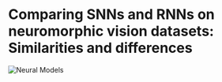 # Comparing SNNs and RNNs on neuromorphic vision datasets: Similarities and differences

![Neural Models](./fig/neuroModels.png)  
